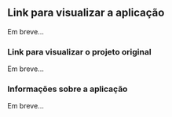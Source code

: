 ## Link para visualizar a aplicação
Em breve...

### Link para visualizar o projeto original
Em breve...

### Informações sobre a aplicação
Em breve...
